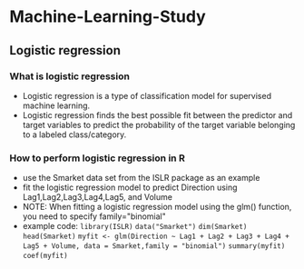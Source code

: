 # Machine-Learning-Study
## Logistic regression
### What is logistic regression
- Logistic regression is a type of classification model for supervised machine learning.
- Logistic regression finds the best possible fit between the predictor and target variables to predict the probability of the target variable belonging to a labeled class/category. 
### How to perform logistic regression in R
- use the Smarket data set from the ISLR package as an example
- fit the logistic regression model to predict Direction using Lag1,Lag2,Lag3,Lag4,Lag5, and Volume
- NOTE: When fitting a logistic regression model using the glm() function, you need to specify family="binomial"
- example code:
`library(ISLR)`
`data("Smarket")`
`dim(Smarket)`
`head(Smarket)`
`myfit <- glm(Direction ~ Lag1 + Lag2 + Lag3 + Lag4 + Lag5 + Volume, data = Smarket,family = "binomial")`
`summary(myfit)`
`coef(myfit)`
